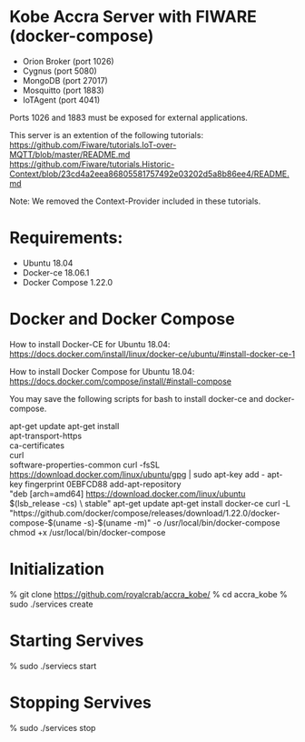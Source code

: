 # Kobe Accra Server with FIWARE (docker-compose)

- Orion Broker (port 1026)
- Cygnus (port 5080)
- MongoDB (port 27017)
- Mosquitto (port 1883)
- IoTAgent (port 4041)

Ports 1026 and 1883 must be exposed for external applications.

This server is an extention of the following tutorials:
https://github.com/Fiware/tutorials.IoT-over-MQTT/blob/master/README.md
https://github.com/Fiware/tutorials.Historic-Context/blob/23cd4a2eea86805581757492e03202d5a8b86ee4/README.md

Note: We removed the Context-Provider included in these tutorials.

# Requirements:

- Ubuntu 18.04
- Docker-ce 18.06.1
- Docker Compose 1.22.0

# Docker and Docker Compose

How to install Docker-CE for Ubuntu 18.04: 
https://docs.docker.com/install/linux/docker-ce/ubuntu/#install-docker-ce-1

How to install Docker Compose for Ubuntu 18.04:
https://docs.docker.com/compose/install/#install-compose

You may save the following scripts for bash to install docker-ce and docker-compose.

apt-get update
apt-get install \
    apt-transport-https \
    ca-certificates \
    curl \
    software-properties-common
curl -fsSL https://download.docker.com/linux/ubuntu/gpg | sudo apt-key add - 
apt-key fingerprint 0EBFCD88
add-apt-repository \
   "deb [arch=amd64] https://download.docker.com/linux/ubuntu \
   $(lsb_release -cs) \
   stable"
apt-get update
apt-get install docker-ce
curl -L "https://github.com/docker/compose/releases/download/1.22.0/docker-compose-$(uname -s)-$(uname -m)" -o /usr/local/bin/docker-compose
chmod +x /usr/local/bin/docker-compose

# Initialization

% git clone https://github.com/royalcrab/accra_kobe/
% cd accra_kobe
% sudo ./services create

# Starting Servives

% sudo ./serviecs start

# Stopping Servives

% sudo ./services stop


